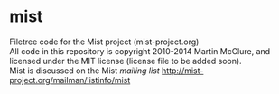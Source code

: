 mist
====

Filetree code for the Mist project (mist-project.org)  
All code in this repository is copyright 2010-2014 Martin McClure, 
and licensed under the MIT license (license file to be added soon).  
Mist is discussed on the Mist _mailing list_ <http://mist-project.org/mailman/listinfo/mist>
